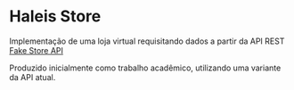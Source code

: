 # Haleis Store

  Implementação de uma loja virtual requisitando dados a partir da API REST [Fake Store API](https://fakestoreapi.com/)

  Produzido inicialmente como trabalho acadêmico, utilizando uma variante da API atual.
